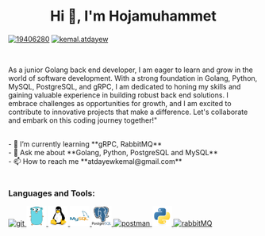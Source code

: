 <h1 align="center">Hi 👋, I'm Hojamuhammet</h1>

<p align="left">
<a href="https://stackoverflow.com/users/19406280" target="blank"><img align="center" src="https://raw.githubusercontent.com/rahuldkjain/github-profile-readme-generator/master/src/images/icons/Social/stack-overflow.svg" alt="19406280" height="30" width="40" /></a>
<a href="https://fb.com/kemal.atdayew" target="blank"><img align="center" src="https://raw.githubusercontent.com/rahuldkjain/github-profile-readme-generator/master/src/images/icons/Social/facebook.svg" alt="kemal.atdayew" height="30" width="40" /></a>
</p>
</p>
</br>

<p align="left">As a junior Golang back end developer, I am eager to learn and grow in the world of software development. With a strong foundation in Golang, Python, MySQL, PostgreSQL, and gRPC, I am dedicated to honing my skills and gaining valuable experience in building robust back end solutions. I embrace challenges as opportunities for growth, and I am excited to contribute to innovative projects that make a difference. Let's collaborate and embark on this coding journey together!"</p>

</br>
- 🌱 I’m currently learning **gRPC, RabbitMQ**<br>
- 💬 Ask me about **Golang, Python, PostgreSQL and MySQL**<br>
- 📫 How to reach me **atdayewkemal@gmail.com**<br>

</br>
<h3 align="left">Languages and Tools:</h3>
<p align="left"> <a href="https://git-scm.com/" target="_blank" rel="noreferrer"> <img src="https://www.vectorlogo.zone/logos/git-scm/git-scm-icon.svg" alt="git" width="40" height="40"/> </a> <a href="https://golang.org" target="_blank" rel="noreferrer"> <img src="https://raw.githubusercontent.com/devicons/devicon/master/icons/go/go-original.svg" alt="go" width="40" height="40"/> </a> <a href="https://www.linux.org/" target="_blank" rel="noreferrer"> <img src="https://raw.githubusercontent.com/devicons/devicon/master/icons/linux/linux-original.svg" alt="linux" width="40" height="40"/> </a> <a href="https://www.mysql.com/" target="_blank" rel="noreferrer"> <img src="https://raw.githubusercontent.com/devicons/devicon/master/icons/mysql/mysql-original-wordmark.svg" alt="mysql" width="40" height="40"/> </a> <a href="https://www.postgresql.org" target="_blank" rel="noreferrer"> <img src="https://raw.githubusercontent.com/devicons/devicon/master/icons/postgresql/postgresql-original-wordmark.svg" alt="postgresql" width="40" height="40"/> </a> <a href="https://postman.com" target="_blank" rel="noreferrer"> <img src="https://www.vectorlogo.zone/logos/getpostman/getpostman-icon.svg" alt="postman" width="40" height="40"/> </a> <a href="https://www.python.org" target="_blank" rel="noreferrer"> <img src="https://raw.githubusercontent.com/devicons/devicon/master/icons/python/python-original.svg" alt="python" width="40" height="40"/> </a> <a href="https://www.rabbitmq.com" target="_blank" rel="noreferrer"> <img src="https://www.vectorlogo.zone/logos/rabbitmq/rabbitmq-icon.svg" alt="rabbitMQ" width="40" height="40"/> </a> </p>
